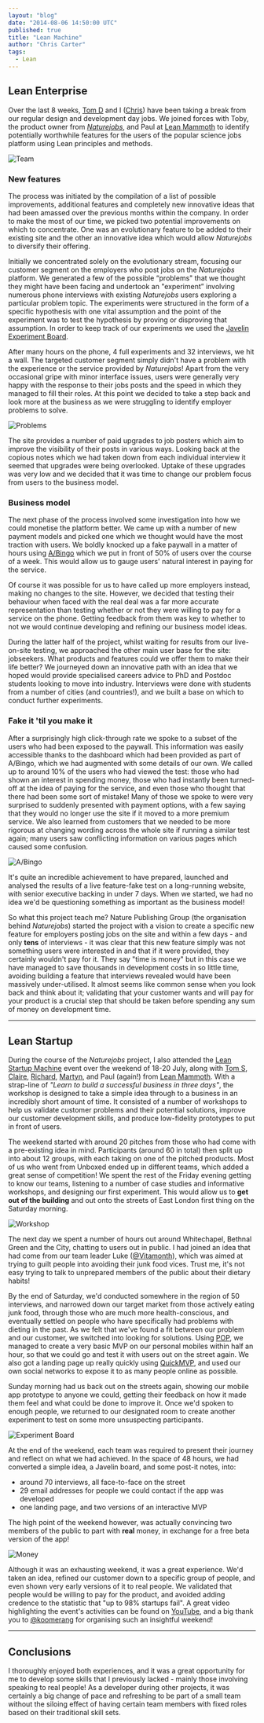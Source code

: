 ```yaml
---
layout: "blog"
date: "2014-08-06 14:50:00 UTC"
published: true
title: "Lean Machine"
author: "Chris Carter"
tags:
  - Lean
---
```


## Lean Enterprise ##

Over the last 8 weeks, [Tom D](http://www.unboxedconsulting.com/blog/author/tom-dickinson) and I
([Chris](http://www.unboxedconsulting.com/blog/author/chris-carter)) have been taking a break from our regular design
and development day jobs. We joined forces with Toby, the product owner from
[*Naturejobs*](http://www.nature.com/naturejobs/science/), and Paul at [Lean Mammoth](http://leanmammoth.com) to
identify potentially worthwhile features for the users of the popular science jobs platform using Lean principles and
methods.

![Team](https://dl.dropboxusercontent.com/u/47884585/Lean%20Photos/nj_team.JPG)

### New features ###

The process was initiated by the compilation of a list of possible improvements, additional features and completely new
innovative ideas that had been amassed over the previous months within the company. In order to make the most of our
time, we picked two potential improvements on which to concentrate. One was an evolutionary feature to be added to their
existing site and the other an innovative idea which would allow *Naturejobs* to diversify their offering.

Initially we concentrated solely on the evolutionary stream, focusing our customer segment on the employers who post
jobs on the *Naturejobs* platform. We generated a few of the possible “problems" that we thought they might have been
facing and undertook an "experiment” involving numerous phone interviews with existing *Naturejobs* users exploring a
particular problem topic. The experiments were structured in the form of a specific hypothesis with one vital assumption
and the point of the experiment was to test the hypothesis by proving or disproving that assumption. In order to keep
track of our experiments we used the [Javelin Experiment Board](http://www.javelin.com/experiment-board.html).

After many hours on the phone, 4 full experiments and 32 interviews, we hit a wall. The targeted customer segment simply
didn't have a problem with the experience or the service provided by *Naturejobs*! Apart from the very occasional gripe
with minor interface issues, users were generally very happy with the response to their jobs posts and the speed in
which they managed to fill their roles. At this point we decided to take a step back and look more at the business as we
were struggling to identify employer problems to solve.

![Problems](https://dl.dropboxusercontent.com/u/47884585/Lean%20Photos/problems.JPG)

The site provides a number of paid upgrades to job posters which aim to improve the visibility of their posts in various
ways. Looking back at the copious notes which we had taken down from each individual interview it seemed that upgrades
were being overlooked. Uptake of these upgrades was very low and we decided that it was time to change our problem focus
from users to the business model.

### Business model ###

The next phase of the process involved some investigation into how we could monetise the platform better. We came up
with a number of new payment models and picked one which we thought would have the most traction with users. We boldly
knocked up a fake paywall in a matter of hours using [A/Bingo](http://www.bingocardcreator.com/abingo) which we put in
front of 50% of users over the course of a week. This would allow us to gauge users' natural interest in paying for the
service.

Of course it was possible for us to have called up more employers instead, making no changes to the site. However, we
decided that testing their behaviour when faced with the real deal was a far more accurate representation than testing
whether or not they were willing to pay for a service on the phone. Getting feedback from them was key to whether to not
we would continue developing and refining our business model ideas.

During the latter half of the project, whilst waiting for results from our live-on-site testing, we approached the other
main user base for the site: jobseekers. What products and features could we offer them to make their life better? We
journeyed down an innovative path with an idea that we hoped would provide specialised careers advice to PhD and Postdoc
students looking to move into industry. Interviews were done with students from a number of cities (and countries!), and
we built a base on which to conduct further experiments.

### Fake it 'til you make it ###

After a surprisingly high click-through rate we spoke to a subset of the users who had been exposed to the paywall. This
information was easily accessible thanks to the dashboard which had been provided as part of A/Bingo, which we had
augmented with some details of our own. We called up to around 10% of the users who had viewed the test: those who had
shown an interest in spending money, those who had instantly been turned-off at the idea of paying for the service, and
even those who thought that there had been some sort of mistake! Many of those we spoke to were very surprised to
suddenly presented with payment options, with a few saying that they would no longer use the site if it moved to a more
premium service. We also learned from customers that we needed to be more rigorous at changing wording across the whole
site if running a similar test again; many users saw conflicting information on various pages which caused some
confusion.

![A/Bingo](https://dl.dropboxusercontent.com/u/47884585/Lean%20Photos/abingo.png)

It's quite an incredible achievement to have prepared, launched and analysed the results of a live feature-fake test on
a long-running website, with senior executive backing in under 7 days. When we started, we had no idea we'd be
questioning something as important as the business model!

So what this project teach me? Nature Publishing Group (the organisation behind *Naturejobs*) started the project with a
vision to create a specific new feature for employers posting jobs on the site and within a few days - and only **tens**
of interviews - it was clear that this new feature simply was not something users were interested in and that if it were
provided, they certainly wouldn't pay for it.  They say "time is money" but in this case we have managed to save
thousands in development costs in so little time, avoiding building a feature that interviews revealed would have been
massively under-utilised. It almost seems like common sense when you look back and think about it; validating that your
customer wants and will pay for your product is a crucial step that should be taken before spending any sum of money on
development time.

------------------------------

## Lean Startup ##

During the course of the *Naturejobs* project, I also attended the [Lean Startup
Machine](https://www.leanstartupmachine.com/) event over the weekend of 18-20 July, along with [Tom
S](http://www.unboxedconsulting.com/people/tom-sabin), [Claire](http://www.unboxedconsulting.com/people/claire-kemp),
[Richard](http://www.unboxedconsulting.com/people/richard-stobart),
[Martyn](http://www.unboxedconsulting.com/people/martyn-evans), and Paul (again!) from [Lean
Mammoth](http://leanmammoth.com). With a strap-line of *"Learn to build a successful business in three days"*, the
workshop is designed to take a simple idea through to a business in an incredibly short amount of time. It consisted of
a number of workshops to help us validate customer problems and their potential solutions, improve our customer
development skills, and produce low-fidelity prototypes to put in front of users.

The weekend started with around 20 pitches from those who had come with a pre-existing idea in mind. Participants
(around 60 in total) then split up into about 12 groups, with each taking on one of the pitched products. Most of us who
went from Unboxed ended up in different teams, which added a great sense of competition! We spent the rest of the Friday
evening getting to know our teams, listening to a number of case studies and informative workshops, and designing our
first experiment. This would allow us to **get out of the building** and out onto the streets of East London first thing
on the Saturday morning.

![Workshop](https://dl.dropboxusercontent.com/u/47884585/Lean%20Photos/workshop.JPG)

The next day we spent a number of hours out around Whitechapel, Bethnal Green and the City, chatting to users out in
public. I had joined an idea that had come from our team leader Luke ([@Vitamonth](https://twitter.com/Vitamonth)),
which was aimed at trying to guilt people into avoiding their junk food vices.  Trust me, it's not easy trying to talk
to unprepared members of the public about their dietary habits!

By the end of Saturday, we'd conducted somewhere in the region of 50 interviews, and narrowed down our target market
from those actively eating junk food, through those who are much more health-conscious, and eventually settled on people
who have specifically had problems with dieting in the past. As we felt that we've found a fit between our problem and
our customer, we switched into looking for solutions. Using [POP](https://popapp.in/), we managed to create a very basic
MVP on our personal mobiles within half an hour, so that we could go and test it with users out on the street again. We
also got a landing page up really quickly using [QuickMVP](https://quickmvp.com), and used our own social networks to
expose it to as many people online as possible.

Sunday morning had us back out on the streets again, showing our mobile app prototype to anyone we could, getting their
feedback on how it made them feel and what could be done to improve it. Once we'd spoken to enough people, we returned
to our designated room to create another experiment to test on some more unsuspecting participants.

![Experiment
Board](https://dl.dropboxusercontent.com/u/47884585/Lean%20Photos/exp_board.JPG)

At the end of the weekend, each team was required to present their journey and reflect on what we had achieved. In the
space of 48 hours, we had converted a simple idea, a Javelin board, and some post-it notes, into:
- around 70 interviews, all face-to-face on the street
- 29 email addresses for people we could contact if the app was developed
- one landing page, and two versions of an interactive MVP

The high point of the weekend however, was actually convincing two members of the public to part with **real** money, in
exchange for a free beta version of the app!

![Money](https://dl.dropboxusercontent.com/u/47884585/Lean%20Photos/money.jpg)

Although it was an exhausting weekend, it was a great experience. We'd taken an idea, refined our customer down to a
specific group of people, and even shown very early versions of it to real people. We validated that people would be
willing to pay for the product, and avoided adding credence to the statistic that "up to 98% startups fail". A great
video highlighting the event's activities can be found on [YouTube](https://www.youtube.com/watch?v=KnLfwRHxvV8), and a
big thank you to [@koomerang](https://twitter.com/Koomerang) for organising such an insightful weekend!

------------------------------

## Conclusions ##

I thoroughly enjoyed both experiences, and it was a great opportunity for me to develop some skills that I previously
lacked - mainly those involving speaking to real people! As a developer during other projects, it was certainly a big
change of pace and refreshing to be part of a small team without the siloing effect of having certain team members with
fixed roles based on their traditional skill sets.

